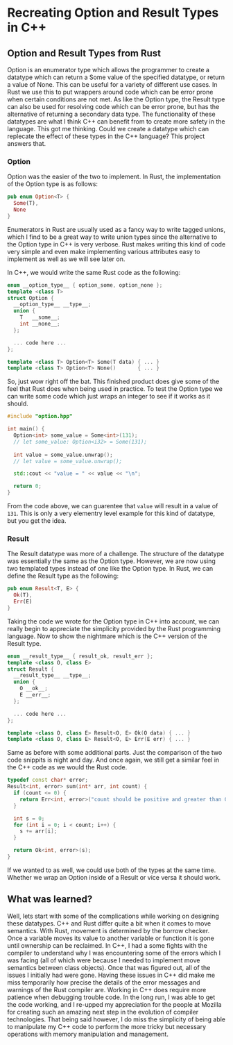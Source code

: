 # Recreating Option and Result Types in C++

## Option and Result Types from Rust 

Option is an enumerator type which allows the programmer to create a datatype which can return a Some value of the specified datatype, or return a value of None. This can be useful for a variety of different use cases. In Rust we use this to put wrappers around code which can be error prone when certain conditions are not met. As like the Option type, the Result type can also be used for resolving code which can be error prone, but has the alternative of returning a secondary data type. The functionality of these datatypes are what I think C++ can benefit from to create more safety in the language. 
This got me thinking. Could we create a datatype which can replecate the effect of these types in the C++ language? This project answers that. 

### Option 

Option was the easier of the two to implement. In Rust, the implementation of the Option type is as follows:

``` rust 
pub enum Option<T> {
  Some(T),
  None
}
```

Enumerators in Rust are usually used as a fancy way to write tagged unions, which I find to be a great way to write union types since the alternative to the Option type in C++ is very verbose. Rust makes writing this kind of code very simple and even make implementing various attributes easy to implement as well as we will see later on. 

In C++, we would write the same Rust code as the following:

``` c++
enum __option_type__ { option_some, option_none };
template <class T> 
struct Option {
  __option_type__ __type__;
  union {
    T   __some__;
    int __none__;
  };

  ... code here ...
};

template <class T> Option<T> Some(T data) { ... }
template <class T> Option<T> None()       { ... }
```

So, just wow right off the bat. This finished product does give some of the feel that Rust does when being used in practice. To test the Option type we can write some code which just wraps an integer to see if it works as it should. 

``` c++
#include "option.hpp"

int main() {
  Option<int> some_value = Some<int>(131); 
  // let some_value: Option<i32> = Some(131); 
  
  int value = some_value.unwrap(); 
  // let value = some_value.unwrap();

  std::cout << "value = " << value << "\n";

  return 0;
}
```

From the code above, we can guarentee that `value` will result in a value of `131`. This is only a very elementry level example for this kind of datatype, but you get the idea. 

### Result 

The Result datatype was more of a challenge. The structure of the datatype was essentially the same as the Option type. However, we are now using two templated types instead of one like the Option type. In Rust, we can define the Result type as the following:

``` rust 
pub enum Result<T, E> {
  Ok(T), 
  Err(E)
}
```

Taking the code we wrote for the Option type in C++ into account, we can really begin to appreciate the simplicity provided by the Rust programming language. Now to show the nightmare which is the C++ version of the Result type. 

``` c++
enum __result_type__ { result_ok, result_err };
template <class O, class E> 
struct Result {
  __result_type__ __type__;
  union {
    O __ok__;
    E __err__;
  };

  ... code here ...
};

template <class O, class E> Result<O, E> Ok(O data) { ... }
template <class O, class E> Result<O, E> Err(E err) { ... }
```

Same as before with some additional parts. Just the comparison of the two code snippits is night and day. And once again, we still get a similar feel in the C++ code as we would the Rust code. 

``` c++
typedef const char* error;
Result<int, error> sum(int* arr, int count) {
  if (count <= 0) { 
    return Err<int, error>("count should be positive and greater than 0");
  }

  int s = 0;
  for (int i = 0; i < count; i++) {
    s += arr[i];
  }

  return Ok<int, error>(s);
}
```

If we wanted to as well, we could use both of the types at the same time. Whether we wrap an Option inside of a Result or vice versa it should work. 

## What was learned?

Well, lets start with some of the complications while working on designing these datatypes. C++ and Rust differ quite a bit when it comes to move semantics. With Rust, movement is determined by the borrow checker. Once a variable moves its value to another variable or function it is gone until ownership can be reclaimed. In C++, I had a some fights with the compiler to understand why I was encountering some of the errors which I was facing (all of which were because I needed to implement move semantics between class objects). Once that was figured out, all of the issues I initially had were gone. 
Having these issues in C++ did make me miss temporarily how precise the details of the error messages and warnings of the Rust compiler are. Working in C++ does require more patience when debugging trouble code. In the long run, I was able to get the code working, and I re-upped my appreciation for the people at Mozilla for creating such an amazing next step in the evolution of compiler technologies. That being said however, I do miss the simplicity of being able to manipulate my C++ code to perform the more tricky but necessary operations with memory manipulation and management. 
